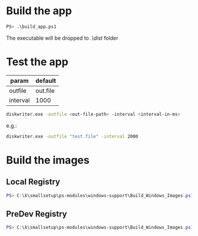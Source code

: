 <!--
SPDX-FileCopyrightText: © 2024 Siemens Healthineers AG

SPDX-License-Identifier: MIT
-->

# Build the app
```sh
PS> .\build_app.ps1
```
The executable will be dropped to *.\dist* folder

# Test the app
| param    | default  |
| -------- | -------- |
| outfile  | out.file |
| interval | 1000     |

```sh
diskwriter.exe -outfile <out-file-path> -interval <interval-in-ms>
```
e.g.:
```sh
diskwriter.exe -outfile "test.file" -interval 2000
```

# Build the images
## Local Registry
```PowerShell
PS> C:\k\smallsetup\ps-modules\windows-support\Build_Windows_Images.ps1 -Name "diskwriter" -Tag "v0.1.0" -Registry "k2s-registry.local" -Dockerfile "C:\k\k2s\test\e2e\addons\smb-share\diskwriter\Dockerfile" -WorkDir "C:\k\k2s\test\e2e\addons\smb-share\diskwriter" -RegUser test -RegPw test -AllowInsecureRegistries
```

## PreDev Registry
```PowerShell
PS> C:\k\smallsetup\ps-modules\windows-support\Build_Windows_Images.ps1 -Name "diskwriter" -Tag "v1.0.0" -Registry "shsk2s.azurecr.io" -Dockerfile "C:\k\k2s\test\e2e\addons\smb-share\diskwriter\Dockerfile" -WorkDir "C:\k\k2s\test\e2e\addons\smb-share\diskwriter" -RegUser <user> -RegPw <pw>
```